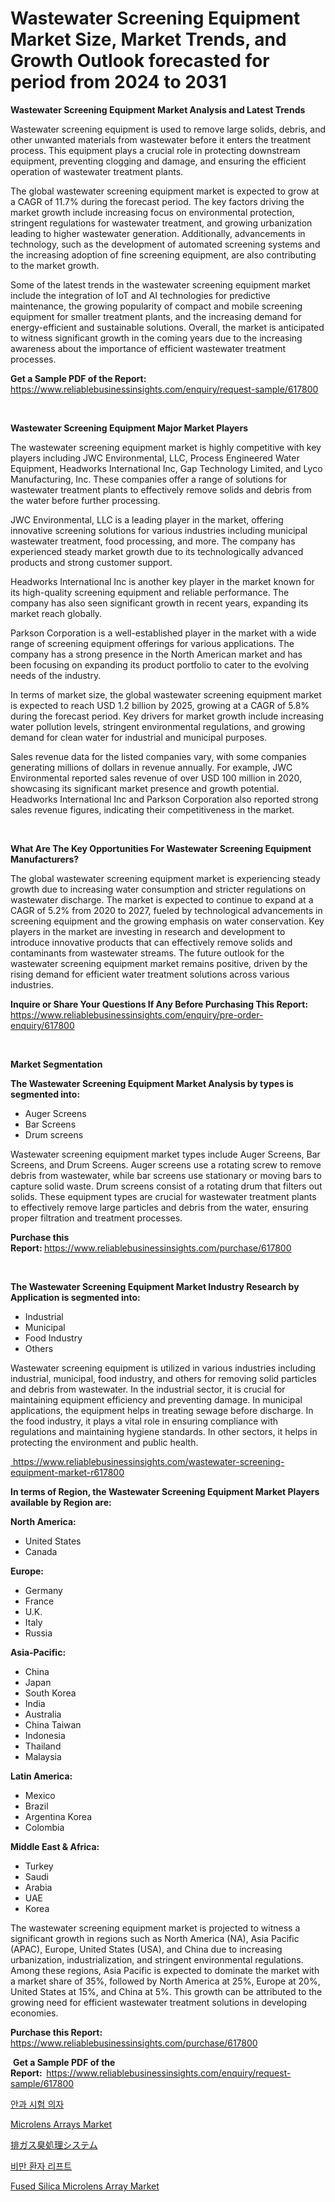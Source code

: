<p><h1>Wastewater Screening Equipment Market Size, Market Trends, and Growth Outlook forecasted for period from 2024 to 2031</h1></p><p><strong>Wastewater Screening Equipment Market Analysis and Latest Trends</strong></p>
<p><p>Wastewater screening equipment is used to remove large solids, debris, and other unwanted materials from wastewater before it enters the treatment process. This equipment plays a crucial role in protecting downstream equipment, preventing clogging and damage, and ensuring the efficient operation of wastewater treatment plants.</p><p>The global wastewater screening equipment market is expected to grow at a CAGR of 11.7% during the forecast period. The key factors driving the market growth include increasing focus on environmental protection, stringent regulations for wastewater treatment, and growing urbanization leading to higher wastewater generation. Additionally, advancements in technology, such as the development of automated screening systems and the increasing adoption of fine screening equipment, are also contributing to the market growth.</p><p>Some of the latest trends in the wastewater screening equipment market include the integration of IoT and AI technologies for predictive maintenance, the growing popularity of compact and mobile screening equipment for smaller treatment plants, and the increasing demand for energy-efficient and sustainable solutions. Overall, the market is anticipated to witness significant growth in the coming years due to the increasing awareness about the importance of efficient wastewater treatment processes.</p></p>
<p><strong>Get a Sample PDF of the Report:&nbsp;</strong> <a href="https://www.reliablebusinessinsights.com/enquiry/request-sample/617800">https://www.reliablebusinessinsights.com/enquiry/request-sample/617800</a></p>
<p>&nbsp;</p>
<p><strong>Wastewater Screening Equipment Major Market Players</strong></p>
<p><p>The wastewater screening equipment market is highly competitive with key players including JWC Environmental, LLC, Process Engineered Water Equipment, Headworks International Inc, Gap Technology Limited, and Lyco Manufacturing, Inc. These companies offer a range of solutions for wastewater treatment plants to effectively remove solids and debris from the water before further processing.</p><p>JWC Environmental, LLC is a leading player in the market, offering innovative screening solutions for various industries including municipal wastewater treatment, food processing, and more. The company has experienced steady market growth due to its technologically advanced products and strong customer support.</p><p>Headworks International Inc is another key player in the market known for its high-quality screening equipment and reliable performance. The company has also seen significant growth in recent years, expanding its market reach globally.</p><p>Parkson Corporation is a well-established player in the market with a wide range of screening equipment offerings for various applications. The company has a strong presence in the North American market and has been focusing on expanding its product portfolio to cater to the evolving needs of the industry.</p><p>In terms of market size, the global wastewater screening equipment market is expected to reach USD 1.2 billion by 2025, growing at a CAGR of 5.8% during the forecast period. Key drivers for market growth include increasing water pollution levels, stringent environmental regulations, and growing demand for clean water for industrial and municipal purposes.</p><p>Sales revenue data for the listed companies vary, with some companies generating millions of dollars in revenue annually. For example, JWC Environmental reported sales revenue of over USD 100 million in 2020, showcasing its significant market presence and growth potential. Headworks International Inc and Parkson Corporation also reported strong sales revenue figures, indicating their competitiveness in the market.</p></p>
<p>&nbsp;</p>
<p><strong>What Are The Key Opportunities For Wastewater Screening Equipment Manufacturers?</strong></p>
<p><p>The global wastewater screening equipment market is experiencing steady growth due to increasing water consumption and stricter regulations on wastewater discharge. The market is expected to continue to expand at a CAGR of 5.2% from 2020 to 2027, fueled by technological advancements in screening equipment and the growing emphasis on water conservation. Key players in the market are investing in research and development to introduce innovative products that can effectively remove solids and contaminants from wastewater streams. The future outlook for the wastewater screening equipment market remains positive, driven by the rising demand for efficient water treatment solutions across various industries.</p></p>
<p><strong>Inquire or Share Your Questions If Any Before Purchasing This Report:</strong> <a href="https://www.reliablebusinessinsights.com/enquiry/pre-order-enquiry/617800">https://www.reliablebusinessinsights.com/enquiry/pre-order-enquiry/617800</a></p>
<p>&nbsp;</p>
<p><strong>Market Segmentation</strong></p>
<p><strong>The Wastewater Screening Equipment Market Analysis by types is segmented into:</strong></p>
<p><ul><li>Auger Screens</li><li>Bar Screens</li><li>Drum screens</li></ul></p>
<p><p>Wastewater screening equipment market types include Auger Screens, Bar Screens, and Drum Screens. Auger screens use a rotating screw to remove debris from wastewater, while bar screens use stationary or moving bars to capture solid waste. Drum screens consist of a rotating drum that filters out solids. These equipment types are crucial for wastewater treatment plants to effectively remove large particles and debris from the water, ensuring proper filtration and treatment processes.</p></p>
<p><strong>Purchase this Report:&nbsp;</strong><a href="https://www.reliablebusinessinsights.com/purchase/617800">https://www.reliablebusinessinsights.com/purchase/617800</a></p>
<p>&nbsp;</p>
<p><strong>The Wastewater Screening Equipment Market Industry Research by Application is segmented into:</strong></p>
<p><ul><li>Industrial</li><li>Municipal</li><li>Food Industry</li><li>Others</li></ul></p>
<p><p>Wastewater screening equipment is utilized in various industries including industrial, municipal, food industry, and others for removing solid particles and debris from wastewater. In the industrial sector, it is crucial for maintaining equipment efficiency and preventing damage. In municipal applications, the equipment helps in treating sewage before discharge. In the food industry, it plays a vital role in ensuring compliance with regulations and maintaining hygiene standards. In other sectors, it helps in protecting the environment and public health.</p></p>
<p><a href="https://www.reliablebusinessinsights.com/wastewater-screening-equipment-market-r617800">&nbsp;https://www.reliablebusinessinsights.com/wastewater-screening-equipment-market-r617800</a></p>
<p><strong>In terms of Region, the Wastewater Screening Equipment Market Players available by Region are:</strong></p>
<p>
    <p> <strong> North America: </strong>
        <ul>
            <li>United States</li>
            <li>Canada</li>
        </ul>
        </p> 
    <p> <strong> Europe: </strong>
        <ul>
            <li>Germany</li>
            <li>France</li>
            <li>U.K.</li>
            <li>Italy</li>
            <li>Russia</li>
        </ul>
        </p> 
    <p> <strong> Asia-Pacific: </strong>
        <ul>
            <li>China</li>
            <li>Japan</li>
            <li>South Korea</li>
            <li>India</li>
            <li>Australia</li>
            <li>China Taiwan</li>
            <li>Indonesia</li>
            <li>Thailand</li>
            <li>Malaysia</li>
        </ul>
        </p> 
    <p> <strong> Latin America: </strong>
        <ul>
            <li>Mexico</li>
            <li>Brazil</li>
            <li>Argentina Korea</li>
            <li>Colombia</li>
        </ul>
        </p> 
    <p> <strong> Middle East & Africa: </strong>
        <ul>
            <li>Turkey</li>
            <li>Saudi</li>
            <li>Arabia</li>
            <li>UAE</li>
            <li>Korea</li>
        </ul>
    </p>
    </p>
<p><p>The wastewater screening equipment market is projected to witness a significant growth in regions such as North America (NA), Asia Pacific (APAC), Europe, United States (USA), and China due to increasing urbanization, industrialization, and stringent environmental regulations. Among these regions, Asia Pacific is expected to dominate the market with a market share of 35%, followed by North America at 25%, Europe at 20%, United States at 15%, and China at 5%. This growth can be attributed to the growing need for efficient wastewater treatment solutions in developing economies.</p></p>
<p><strong>Purchase this Report: </strong><a href="https://www.reliablebusinessinsights.com/purchase/617800">https://www.reliablebusinessinsights.com/purchase/617800</a></p>
<p>&nbsp;<strong>Get a Sample PDF of the Report:&nbsp;&nbsp;</strong><a href="https://www.reliablebusinessinsights.com/enquiry/request-sample/617800">https://www.reliablebusinessinsights.com/enquiry/request-sample/617800</a></p>
<p><strong></strong></p>
<p><p><a href="https://github.com/bbbexter1/Market-Research-Report-List-1/blob/main/9095483125945.md">안과 시험 의자</a></p><p><a href="https://github.com/nancykennedykellievqfqt2/Market-Research-Report-List-3/blob/main/microlens-arrays-market.md">Microlens Arrays Market</a></p><p><a href="https://github.com/LeanneBruen2023/Market-Research-Report-List-2/blob/main/5464860118504.md">排ガス臭処理システム</a></p><p><a href="https://github.com/AlexanderElliott1993/Market-Research-Report-List-1/blob/main/5974828125946.md">비만 환자 리프트</a></p><p><a href="https://github.com/seekum/Market-Research-Report-List-3/blob/main/fused-silica-microlens-array-market.md">Fused Silica Microlens Array Market</a></p></p>